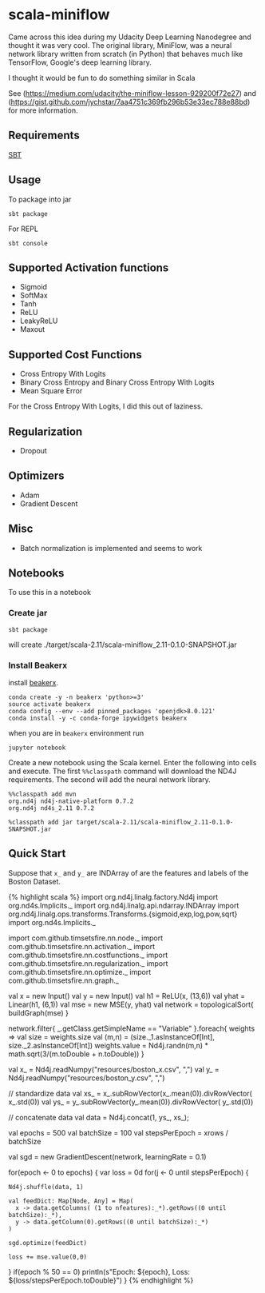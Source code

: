 # scala-miniflow

Came across this idea during my Udacity Deep Learning Nanodegree and thought it was very cool.
The original library, MiniFlow, was a neural network library written from scratch (in Python)
that behaves much like TensorFlow, Google's deep learning library.

I thought it would be fun to do something similar in Scala

See
(https://medium.com/udacity/the-miniflow-lesson-929200f72e27) and (https://gist.github.com/jychstar/7aa4751c369fb296b53e33ec788e88bd)
for more information.  

## Requirements

[SBT](www.scala-sbt.org)

## Usage

To package into jar

`sbt package`

For REPL

`sbt console`

## Supported Activation functions

* Sigmoid
* SoftMax
* Tanh
* ReLU
* LeakyReLU
* Maxout

## Supported Cost Functions

* Cross Entropy With Logits
* Binary Cross Entropy and Binary Cross Entropy With Logits
* Mean Square Error

For the Cross Entropy With Logits, I did this out of laziness.  

## Regularization

* Dropout

## Optimizers

* Adam
* Gradient Descent

## Misc

* Batch normalization is implemented and seems to work

## Notebooks

To use this in a notebook

### Create jar

`sbt package`

will create ./target/scala-2.11/scala-miniflow_2.11-0.1.0-SNAPSHOT.jar

### Install Beakerx

install [beakerx](www.beakerx.comhttp://beakerx.com/documentation#tutorials-and-examples).  

```
conda create -y -n beakerx 'python>=3'
source activate beakerx
conda config --env --add pinned_packages 'openjdk>8.0.121'
conda install -y -c conda-forge ipywidgets beakerx
```

when you are in `beakerx` environment run

`jupyter notebook`

Create a new notebook using the Scala kernel.  Enter the following into cells and execute.  The first `%%classpath` command will download the ND4J requirements.  The second will add the neural network library.  

```
%%classpath add mvn
org.nd4j nd4j-native-platform 0.7.2
org.nd4j nd4s_2.11 0.7.2
```

```
%classpath add jar target/scala-2.11/scala-miniflow_2.11-0.1.0-SNAPSHOT.jar
```

## Quick Start

Suppose that `x_` and `y_` are INDArray of are the features and labels of the Boston Dataset.  

{% highlight scala %}
import org.nd4j.linalg.factory.Nd4j
import org.nd4s.Implicits._
import org.nd4j.linalg.api.ndarray.INDArray
import org.nd4j.linalg.ops.transforms.Transforms.{sigmoid,exp,log,pow,sqrt}
import org.nd4s.Implicits._

import com.github.timsetsfire.nn.node._
import com.github.timsetsfire.nn.activation._
import com.github.timsetsfire.nn.costfunctions._
import com.github.timsetsfire.nn.regularization._
import com.github.timsetsfire.nn.optimize._
import com.github.timsetsfire.nn.graph._

val x = new Input()
val y = new Input()
val h1 = ReLU(x, (13,6))
val yhat = Linear(h1, (6,1))
val mse = new MSE(y, yhat)
val network = topologicalSort{
  buildGraph(mse)
}

network.filter{
    _.getClass.getSimpleName == "Variable"
}.foreach{
    weights =>
      val size = weights.size
      val (m,n) = (size._1.asInstanceOf[Int], size._2.asInstanceOf[Int])
      weights.value = Nd4j.randn(m,n) * math.sqrt(3/(m.toDouble + n.toDouble))
}

val x_ = Nd4j.readNumpy("resources/boston_x.csv", ",")
val y_ = Nd4j.readNumpy("resources/boston_y.csv", ",")

// standardize data
val xs_ = x_.subRowVector(x_.mean(0)).divRowVector( x_.std(0))
val ys_ = y_.subRowVector(y_.mean(0)).divRowVector( y_.std(0))

// concatenate data
val data = Nd4j.concat(1, ys_, xs_);

val epochs = 500
val batchSize = 100
val stepsPerEpoch = xrows / batchSize

val sgd = new GradientDescent(network, learningRate = 0.1)

for(epoch <- 0 to epochs) {
  var loss = 0d
  for(j <- 0 until stepsPerEpoch) {

    Nd4j.shuffle(data, 1)

    val feedDict: Map[Node, Any] = Map(
      x -> data.getColumns( (1 to nfeatures):_*).getRows((0 until batchSize):_*),
      y -> data.getColumn(0).getRows((0 until batchSize):_*)
    )

    sgd.optimize(feedDict)

    loss += mse.value(0,0)
  }
  if(epoch % 50 == 0)  println(s"Epoch: ${epoch}, Loss: ${loss/stepsPerEpoch.toDouble}")
}
{% endhighlight %}
